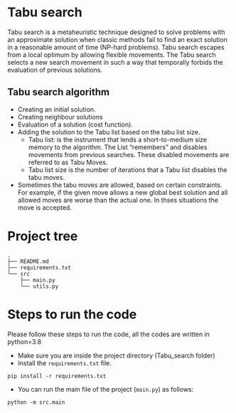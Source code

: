 # Tabu search

Tabu search is a metaheuristic  technique designed to solve problems with an approximate solution when classic methods fail to find an exact solution 
in a reasonable amount of time 
(NP-hard problems).  Tabu search escapes from a local optimum by allowing flexible movements. The Tabu search selects a new search movement in such a way that temporally forbids the evaluation of previous solutions. 


## Tabu search algorithm
* Creating an initial solution.
* Creating neighbour solutions
* Evaluation of a solution (cost function).
* Adding the solution to the Tabu list based on the tabu list size.
    * Tabu list: is the instrument that lends a short-to-medium size memory to the algorithm. The List “remembers” and disables movements from previous searches. These disabled movements are referred to as Tabu Moves.
    * Tabu list size is the number of iterations that a Tabu list disables the tabu moves.
* Sometimes the tabu moves are allowed, based on certain constraints. For example, if the given move allows a new global best solution and all allowed moves are worse than the actual one. 
In thses situations the move is accepted.

# Project tree 
```
.
├── README.md
├── requirements.txt
└── src
    ├── main.py
    └── utils.py
```    

# Steps to  run the code

Please follow these steps to run the code, all the codes are written in python=3.8

* Make sure you are inside the project directory (Tabu_search folder)
* Install the `requirements.txt` file.
```
pip install -r requirements.txt
```
* You can run the main file of the project (`main.py`) as follows:
```
python -m src.main
```


